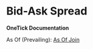 # Bid-Ask Spread

**OneTick Documentation**

As Of (Prevailing): [As Of Join](https://sql.docs.sol.onetick.com/asof.html)  